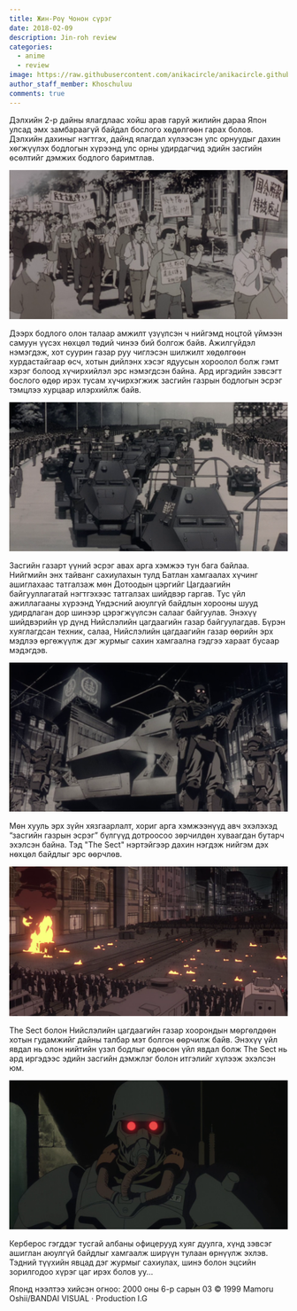 ```yaml
---
title: Жин-Роү Чонон сүрэг
date: 2018-02-09
description: Jin-roh review
categories:
  - anime
  - review
image: https://raw.githubusercontent.com/anikacircle/anikacircle.github.io/main/.images/jin-roh-anika.png
author_staff_member: Khoschuluu
comments: true
---
```

Дэлхийн 2-р дайны ялагдлаас хойш арав гаруй жилийн дараа Япон улсад эмх замбараагүй байдал бослого хѳдѳлгѳѳн гарах болов. Дэлхийн дахиныг нэгтгэх, дайнд ялагдал хүлээсэн улс орнуудыг дахин хѳгжүүлэх бодлогын хүрээнд улс орны удирдагчид эдийн засгийн ѳсѳлтийг дэмжих бодлого баримтлав.

![protest](https://raw.githubusercontent.com/anikacircle/anikacircle.github.io/main/.images/jin-roh-protest.png)

Дээрх бодлого олон талаар амжилт үзүүлсэн ч нийгэмд ноцтой үймээн самуун үүсэх нѳхцѳл тѳдий чинээ бий болгож байв. Ажилгүйдэл нэмэгдэж, хот суурин газар руу чиглэсэн шилжилт хѳдѳлгѳѳн хурдастайгаар ѳсч, хотын дийлэнх хэсэг ядуусын хороолол болж гэмт хэрэг болоод хүчирхийлэл эрс нэмэгдсэн байна. Ард иргэдийн зэвсэгт бослого ѳдѳр ирэх тусам хүчирхэгжиж засгийн газрын бодлогын эсрэг тэмцлээ хурцаар илэрхийлж байв.

![police_captial](https://raw.githubusercontent.com/anikacircle/anikacircle.github.io/main/.images/police_captial.png)

Засгийн газарт үүний эсрэг авах арга хэмжээ тун бага байлаа. Нийгмийн энх тайванг сахиулахын тулд Батлан хамгаалах хүчинг ашиглахаас татгалзаж мѳн Дотоодын цэргийг Цагдаагийн байгууллагатай нэгтгэхээс татгалзах шийдвэр гаргав. Тус үйл ажиллагааны хүрээнд Үндэсний аюулгүй байдлын хорооны шууд удирдлаган дор шинээр цэрэгжүүлсэн салааг байгуулав. Энэхүү шийдвэрийн үр дүнд Нийслэлийн цагдаагийн газар байгуулагдав. Бүрэн хуяглагдсан техник, салаа, Нийслэлийн цагдаагийн газар өөрийн эрх мэдлээ өргөжүүлж дэг журмыг сахин хамгаална гэдгээ хараат бусаар мэдэгдэв.

![indep_police_capital](https://raw.githubusercontent.com/anikacircle/anikacircle.github.io/main/.images/indep_police_capital.png)

Мѳн хууль эрх зүйн хязгаарлалт, хориг арга хэмжээнүүд авч эхэлэхэд “засгийн газрын эсрэг” бүлгүүд дотроосоо зѳрчилдѳн хуваагдан бутарч эхэлсэн байна. Тэд "The Sect" нэртэйгээр дахин нэгдэж нийгэм дэх нѳхцѳл байдлыг эрс ѳѳрчлѳв.

![protest-2](https://raw.githubusercontent.com/anikacircle/anikacircle.github.io/main/.images/protest-2.png)

The Sect болон Нийслэлийн цагдаагийн газар хоорондын мѳргѳлдѳѳн хотын гудамжийг дайны талбар мэт болгон ѳѳрчилж байв. Энэхүү үйл явдал нь олон нийтийн үзэл бодлыг ѳдѳѳсѳн үйл явдал болж The Sect нь ард иргэдээс эдийн засгийн дэмжлэг болон итгэлийг хүлээж эхэлсэн юм.

![Kerberos](https://raw.githubusercontent.com/anikacircle/anikacircle.github.io/main/.images/Kerberos.png)

Керберос гэгддэг тусгай албаны офицерууд хуяг дуулга, хүнд зэвсэг ашиглан аюулгүй байдлыг хамгаалж ширүүн тулаан ѳрнүүлж эхлэв. Тэдний түүхийн явцад дэг журмыг сахиулах, шинэ болон эцсийн зорилгодоо хүрэг цаг ирэх болов уу...

Японд нээлтээ хийсэн огноо: 2000 оны 6-р сарын 03
© 1999 Mamoru Oshii/BANDAI VISUAL · Production I.G